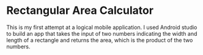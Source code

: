 # Rectangular Area Calculator
This is my first attempt at a logical mobile application. I used Android studio to build an app that takes the input of two numbers indicating the width and length of 
a rectangle and returns the area, which is the product of the two numbers.
